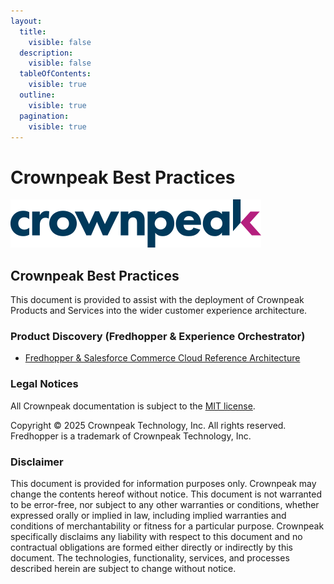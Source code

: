 ```yaml
---
layout:
  title:
    visible: false
  description:
    visible: false
  tableOfContents:
    visible: true
  outline:
    visible: true
  pagination:
    visible: true
---
```


# Crownpeak Best Practices

[![Crownpeak Logo](../images/logo/crownpeak-logo.png)](http://www.crownpeak.com)

## Crownpeak Best Practices

This document is provided to assist with the deployment of Crownpeak Products and Services into the wider customer experience architecture.

### Product Discovery (Fredhopper & Experience Orchestrator)

* [Fredhopper & Salesforce Commerce Cloud Reference Architecture](fhr-salesforce-commerce-cloud/)

### Legal Notices

All Crownpeak documentation is subject to the [MIT license](https://github.com/Crownpeak/fhr-client-proxy?tab=MIT-1-ov-file).

Copyright © 2025 Crownpeak Technology, Inc. All rights reserved. Fredhopper is a trademark of Crownpeak Technology, Inc.

### Disclaimer

This document is provided for information purposes only. Crownpeak may change the contents hereof without notice. This document is not warranted to be error-free, nor subject to any other warranties or conditions, whether expressed orally or implied in law, including implied warranties and conditions of merchantability or fitness for a particular purpose. Crownpeak specifically disclaims any liability with respect to this document and no contractual obligations are formed either directly or indirectly by this document. The technologies, functionality, services, and processes described herein are subject to change without notice.

